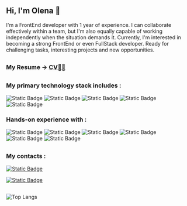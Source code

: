 ## Hi, I'm Olena 👋

I'm a FrontEnd developer with 1 year of experience. I can collaborate effectively within a team, but I'm also equally capable of working independently when the situation demands it. Currently, I'm
interested in becoming a strong FrontEnd or even FullStack developer.
Ready for challenging tasks, interesting projects and new opportunities.
## 
### My Resume -> [CV👩‍💻](https://drive.google.com/file/d/1kOKzw1iPYZWfTrCbRZ3m7Xp0za2OEPsF/view)
##
### My primary technology stack includes :
![Static Badge](https://img.shields.io/badge/HTML%20-%20%23E34F26?style=flat&logoColor=white)
![Static Badge](https://img.shields.io/badge/CSS%20-%20%231572B6?style=flat&logoColor=white)
![Static Badge](https://img.shields.io/badge/React%20-%20black?style=flat&logo=react)
![Static Badge](https://img.shields.io/badge/JavaScrypt%20-%20%23FFD600?style=flat&logo=javascript&logoColor=black)
![Static Badge](https://img.shields.io/badge/TypeScrypt%20-%20%232AA4F4?style=flat&logo=typescript&logoColor=black)

### Hands-on experience with :
![Static Badge](https://img.shields.io/badge/Next.js%20-%20black?style=flat&logo=nextdotjs&logoColor=white)
![Static Badge](https://img.shields.io/badge/Styled%20Components%20-%20%23DB7093?style=flat&logo=styledcomponents&logoColor=white)
![Static Badge](https://img.shields.io/badge/Tailwind%20-%20%2306B6D4?style=flat&logo=tailwindcss&logoColor=white)
![Static Badge](https://img.shields.io/badge/MUI%20-%20%23007FFF?style=flat&logo=mui&logoColor=white)
![Static Badge](https://img.shields.io/badge/Node.js%20-%20%23339933?style=flat&logo=nodedotjs&logoColor=white)
![Static Badge](https://img.shields.io/badge/MongoDB%20-%20%2347A248?style=flat&logo=mongodb&logoColor=white)

##
### My contacts :

<a href="https://www.linkedin.com/in/posternak-olena/" target="_blank">![Static Badge](https://img.shields.io/badge/LinkedIn-%20%230A66C2?style=flat&logo=linkedin&logoColor=white)</a>

<a href="mailto:alena.kavyrshyna@gmail.com">![Static Badge](https://img.shields.io/badge/Email%20-%20%23EA4335?style=flat&logo=gmail&logoColor=white)</a>


##

![Top Langs](https://github-readme-stats.vercel.app/api/top-langs/?username=OlenaPosternak&layout=compact)


